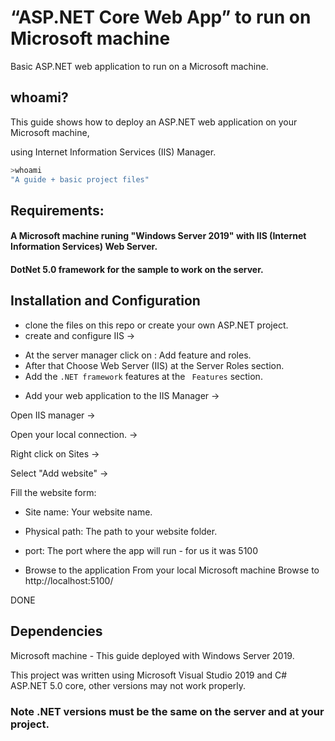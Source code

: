 # “ASP.NET Core Web App” to run on Microsoft machine

Basic ASP.NET web application to run on a Microsoft machine.

## whoami?

This guide shows how to deploy an ASP.NET web application on your Microsoft machine,

using Internet Information Services (IIS) Manager.

```bash
>whoami
"A guide + basic project files"
```
## Requirements:

#### A Microsoft machine runing "Windows Server 2019" with IIS (Internet Information Services) Web Server.
#### DotNet 5.0 framework for the sample to work on the server.

## Installation and Configuration


- clone the files on this repo or create your own ASP.NET project.
- create and configure IIS -> 
* At the server manager click on : Add feature and roles.
* After that Choose Web Server (IIS) at the Server Roles section.
* Add the ```.NET framework``` features at the ``` Features``` section.

- Add your web application to the IIS Manager ->

Open IIS manager ->

Open your local connection. ->

Right click on Sites ->

Select "Add website" ->

Fill the website form:

- Site name: Your website name.
- Physical path: The path to your website folder.
- port: The port where the app will run - for us it was 5100

- Browse to the application From your local Microsoft machine Browse to http://localhost:5100/

DONE

## Dependencies

Microsoft machine - This guide deployed with Windows Server 2019.

This project was written using Microsoft Visual Studio 2019 and C# ASP.NET 5.0 core, other versions may not work properly.

### Note .NET versions must be the same on the server and at your project.
